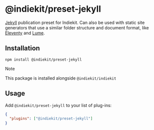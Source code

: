 # @indiekit/preset-jekyll

[Jekyll](https://jekyllrb.com) publication preset for Indiekit. Can also be used with static site generators that use a similar folder structure and document format, like [Eleventy](https://www.11ty.dev) and [Lume](https://lume.land).

## Installation

`npm install @indiekit/preset-jekyll`

> [!NOTE]
> This package is installed alongside `@indiekit/indiekit`

## Usage

Add `@indiekit/preset-jekyll` to your list of plug-ins:

```json
{
  "plugins": ["@indiekit/preset-jekyll"]
}
```

